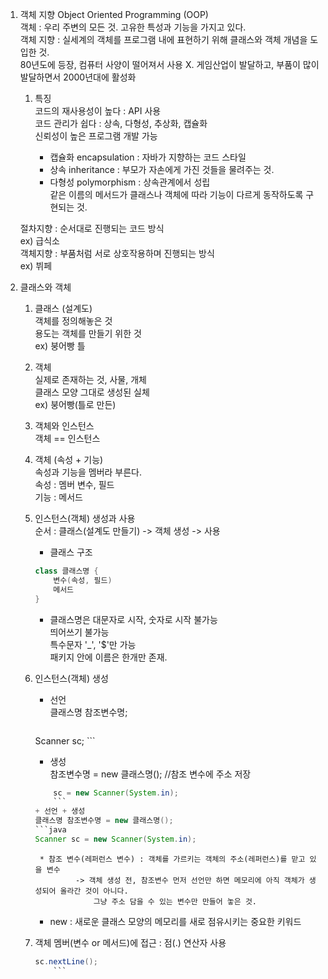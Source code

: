 1. 객체 지향 Object Oriented Programming (OOP)  
	객체 : 우리 주변의 모든 것. 고유한 특성과 기능을 가지고 있다.  
	객체 지향 : 실세계의 객체를 프로그램 내에 표현하기 위해 클래스와 객체 개념을 도입한 것.  
	80년도에 등장, 컴퓨터 사양이 떨어져서 사용 X. 게임산업이 발달하고, 부품이 많이 발달하면서 2000년대에 활성화  

	1) 특징  
		코드의 재사용성이 높다 : API 사용  
		코드 관리가 쉽다 : 상속, 다형성, 추상화, 캡슐화  
		신뢰성이 높은 프로그램 개발 가능  
    
		+ 캡슐화 encapsulation : 자바가 지향하는 코드 스타일  
		+ 상속 inheritance : 부모가 자손에게 가진 것들을 물려주는 것.  
		+ 다형성 polymorphism : 상속관계에서 성립  
				         같은 이름의 메서드가 클래스나 객체에 따라 기능이 다르게 동작하도록 구현되는 것.  
		
	절차지향 : 순서대로 진행되는 코드 방식  
		        ex) 급식소  
	객체지향 : 부품처럼 서로 상호작용하며 진행되는 방식  
            ex) 뷔페  

2. 클래스와 객체  
	1) 클래스 (설계도)  
		객체를 정의해놓은 것    
		용도는 객체를 만들기 위한 것  
		ex) 붕어빵 틀  

	2) 객체  
		실제로 존재하는 것,  사물, 개체  
		클래스 모양 그대로 생성된 실체  
		ex) 붕어빵(틀로 만든)  

	3) 객체와 인스턴스  
		객체 == 인스턴스  
	
	4) 객체 (속성 + 기능)  
		속성과 기능을 멤버라 부른다.  
		속성 : 멤버 변수, 필드  
		기능 : 메서드  
	
	5) 인스턴스(객체) 생성과 사용  
		순서 : 클래스(설계도 만들기) -> 객체 생성 -> 사용  

		+ 클래스 구조  
		```java
		class 클래스명 {
			변수(속성, 필드)
			메서드
		}
		```
    
		* 클래스명은 대문자로 시작, 숫자로 시작 불가능  
			     띄어쓰기 불가능  
			     특수문자 '_', '$'만 가능  
			     패키지 안에 이름은 한개만 존재.  

	6) 인스턴스(객체) 생성  
		+ 선언  
		클래스명 참조변수명;  
    		```java
		Scanner sc;
    		```

		+ 생성  
		참조변수명 = new 클래스명(); //참조 변수에 주소 저장  
		```java
    		sc = new Scanner(System.in);
    		```
		+ 선언 + 생성  
		클래스명 참조변수명 = new 클래스명();  
		```java
		Scanner sc = new Scanner(System.in);
		```
		
    		* 참조 변수(레퍼런스 변수) : 객체를 가르키는 객체의 주소(레퍼런스)를 맏고 있을 변수  
				   	-> 객체 생성 전, 참조변수 먼저 선언만 하면 메모리에 아직 객체가 생성되어 올라간 것이 아니다.  
					    그냥 주소 담을 수 있는 변수만 만들어 놓은 것.  
		
		* new : 새로운 클래스 모양의 메모리를 새로 점유시키는 중요한 키워드  
			     
	7) 객체 멤버(변수 or 메서드)에 접근 : 점(.) 연산자 사용  
		```java
		sc.nextLine();
    		```
